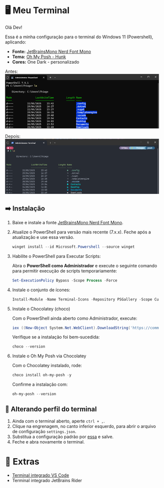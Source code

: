 # 🖥️ Meu Terminal

Olá Dev!

Essa é a minha configuração para o terminal do Windows 11 (Powershell), aplicando:

- **Fonte:** [JetBrainsMono Nerd Font Mono](https://github.com/ryanoasis/nerd-fonts/releases/download/v3.4.0/JetBrainsMono.zip)
- **Tema:** [Oh My Posh - Hunk](https://ohmyposh.dev/docs/themes#hunk)
- **Cores:** One Dark - personalizado

Antes:
![antes](assets/img/terminal-antes.png)

Depois:
![depois](assets/img/terminal-depois.png)

## ➡️ Instalação

1. Baixe e instale a fonte [JetBrainsMono Nerd Font Mono](https://github.com/ryanoasis/nerd-fonts/releases/download/v3.4.0/JetBrainsMono.zip).

1. Atualize o PowerShell para versão mais recente (7.x.x). Feche após a atualização e use essa versão.

   ```powershell
   winget install --id Microsoft.Powershell --source winget
   ```

1. Habilite o PowerShell para Executar Scripts:

   Abra o **PowerShell como Administrador** e execute o seguinte comando para permitir execução de scripts temporariamente:

   ```powershell
   Set-ExecutionPolicy Bypass -Scope Process -Force
   ```

1. Instale o conjunto de ícones:

   ```powershell
   Install-Module -Name Terminal-Icons -Repository PSGallery -Scope CurrentUser -Force
   ```

1. Instale o Chocolatey (choco)

   Com o PowerShell ainda aberto como Administrador, execute:

   ```powershell
   iex ((New-Object System.Net.WebClient).DownloadString('https://community.chocolatey.org/install.ps1'))
   ```

   Verifique se a instalação foi bem-sucedida:

   ```powershell
   choco --version
   ```

1. Instale o Oh My Posh via Chocolatey

   Com o Chocolatey instalado, rode:

   ```powershell
   choco install oh-my-posh -y
   ```

   Confirme a instalação com:

   ```powershell
   oh-my-posh --version
   ```

## 📒 Alterando perfil do terminal

1. Ainda com o terminal aberto, aperte `ctrl + ,`.
2. Clique na engrenagem, no canto inferior esquerdo, para abrir o arquivo de configuração `settings.json`.
3. Substitua a configuração padrão por [essa](settings.json) e salve.
4. Feche e abra novamente o terminal.

# 🌟 Extras

- [Terminal integrado VS Code](docs/vscode-oh-my-posh.md)
- Terminal integrado JetBrains Rider
